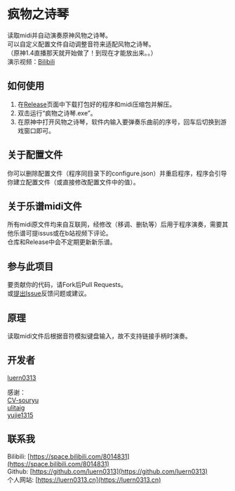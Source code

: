 # 疯物之诗琴

读取midi并自动演奏原神风物之诗琴。  
可以自定义配置文件自动调整音符来适配风物之诗琴。  
（原神1.4直播那天就开始做了！到现在才能放出来。。）  
演示视频：[Bilibili](https://www.bilibili.com/video/BV1Kp4y187uT)

## 如何使用

1. 在[Release](https://github.com/luern0313/WindSong-Lyre-Genshin-Impact/releases)页面中下载打包好的程序和midi压缩包并解压。
2. 双击运行“疯物之诗琴.exe”。
3. 在原神中打开风物之诗琴，软件内输入要弹奏乐曲前的序号，回车后切换到游戏窗口即可。

## 关于配置文件

你可以删除配置文件（程序同目录下的configure.json）并重启程序，程序会引导你建立配置文件（或直接修改配置文件中的值）。  

## 关于乐谱midi文件

所有midi原文件均来自互联网，经修改（移调、删轨等）后用于程序演奏，需要其他乐谱可提issus或在b站视频下评论。  
仓库和Release中会不定期更新新乐谱。

## 参与此项目

要贡献你的代码，请Fork后Pull Requests。  
或[提出Issue](https://github.com/luern0313/Lson/issues)反馈问题或建议。

## 原理

读取midi文件后根据音符模拟键盘输入，故不支持链接手柄时演奏。  

## 开发者

[luern0313](https://github.com/luern0313)  

感谢：  
[CV-souryu](https://github.com/CV-souryu)  
[ulitaig](https://github.com/ulitaig)  
[yujie1315](https://github.com/yujie1315)

## 联系我

Bilibili: [https://space.bilibili.com/8014831](https://space.bilibili.com/8014831)  
Github: [https://github.com/luern0313](https://github.com/luern0313)  
个人网站: [https://luern0313.cn](https://luern0313.cn)
